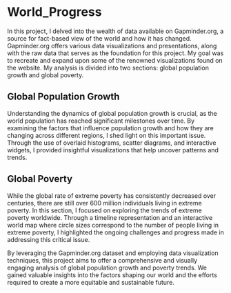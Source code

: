 # World_Progress
In this project, I delved into the wealth of data available on Gapminder.org, a source for fact-based view of the world and how it has changed. Gapminder.org offers various data visualizations and presentations, along with the raw data that serves as the foundation for this project. My goal was to recreate and expand upon some of the renowned visualizations found on the website. My analysis is divided into two sections: global population growth and global poverty.

## Global Population Growth
Understanding the dynamics of global population growth is crucial, as the world population has reached significant milestones over time. By examining the factors that influence population growth and how they are changing across different regions, I shed light on this important issue. Through the use of overlaid histograms, scatter diagrams, and interactive widgets, I provided insightful visualizations that help uncover patterns and trends.

## Global Poverty
While the global rate of extreme poverty has consistently decreased over centuries, there are still over 600 million individuals living in extreme poverty. In this section, I focused on exploring the trends of extreme poverty worldwide. Through a timeline representation and an interactive world map where circle sizes correspond to the number of people living in extreme poverty, I highlighted the ongoing challenges and progress made in addressing this critical issue.

By leveraging the Gapminder.org dataset and employing data visualization techniques, this project aims to offer a comprehensive and visually engaging analysis of global population growth and poverty trends. We gained valuable insights into the factors shaping our world and the efforts required to create a more equitable and sustainable future.
